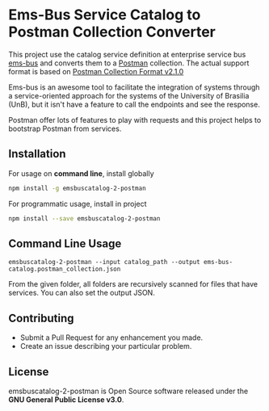 # Ems-Bus Service Catalog to Postman Collection Converter

This project use the catalog service definition at enterprise service bus [ems-bus](https://github.com/erlangMS/ems-bus) and
converts them to a [Postman](https://www.getpostman.com/) collection. The actual support format is based on [Postman Collection Format v2.1.0](https://schema.getpostman.com/json/collection/v2.1.0/docs/index.html)

Ems-bus is an awesome tool to facilitate the integration of systems through a service-oriented approach for the systems of the University of Brasilia (UnB), but it isn't have a feature to call the endpoints and see the response. 

Postman offer lots of features to play with requests and
this project helps to bootstrap Postman from services.

## Installation

For usage on **command line**, install globally

```bash
npm install -g emsbuscatalog-2-postman
```

For programmatic usage, install in project
 
```bash
npm install --save emsbuscatalog-2-postman
```

## Command Line Usage

```shell
emsbuscatalog-2-postman --input catalog_path --output ems-bus-catalog.postman_collection.json
```

From the given folder, all folders are recursively scanned for files that have services. You can also set the output JSON.

## Contributing

- Submit a Pull Request for any enhancement you made.
- Create an issue describing your particular problem.

## License

emsbuscatalog-2-postman is Open Source software released under the
**GNU General Public License v3.0**.
